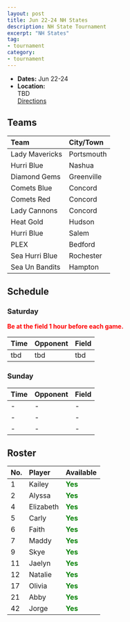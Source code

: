 ```yaml
---
layout: post
title: Jun 22-24 NH States
description: NH State Tournament
excerpt: "NH States"
tag:
- tournament
category:
- tournament
---
```

* **Dates:** Jun 22-24
* **Location:**  
TBD  
[Directions](https://seanmerrow.github.io/heatgold/fields/tbd)   

## Teams

|Team                        |City/Town        |
|:---------------------------|:----------------|
|Lady Mavericks	             |Portsmouth	     |
|Hurri Blue	                 |Nashua           |
|Diamond Gems                |Greenville       |
|Comets Blue	               |Concord          |
|Comets Red	                 |Concord          |
|Lady Cannons	               |Concord	         |
|Heat Gold	                 |Hudson           |
|Hurri Blue	                 |Salem            |
|PLEX                        |Bedford	         |
|Sea Hurri Blue	             |Rochester	       |
|Sea Un Bandits	             |Hampton          |


## Schedule

### Saturday

**<span style="color:red">Be at the field 1 hour before each game.</span>**

| Time | Opponent | Field |
|:---  |:---      |:---   |
| tbd  | tbd      | tbd   |


### Sunday

| Time | Opponent | Field |
|:---|:---|:---|
| -  | -  | -  |
| -  | -  | -  |
| -  | -  | -  |

## Roster

|No.|Player|Available|
|:---|:---------|:---|
|1   |Kailey    |<span style="color:green">**Yes**</span>|
|2   |Alyssa    |<span style="color:green">**Yes**</span>|
|4   |Elizabeth |<span style="color:green">**Yes**</span>|
|5   |Carly     |<span style="color:green">**Yes**</span>|
|6   |Faith     |<span style="color:green">**Yes**</span>|
|7   |Maddy     |<span style="color:green">**Yes**</span>|
|9   |Skye      |<span style="color:green">**Yes**</span>|
|11  |Jaelyn    |<span style="color:green">**Yes**</span>|
|12  |Natalie   |<span style="color:green">**Yes**</span>|
|17  |Olivia    |<span style="color:green">**Yes**</span>|
|21  |Abby      |<span style="color:green">**Yes**</span>|
|42  |Jorge     |<span style="color:green">**Yes**</span>|
